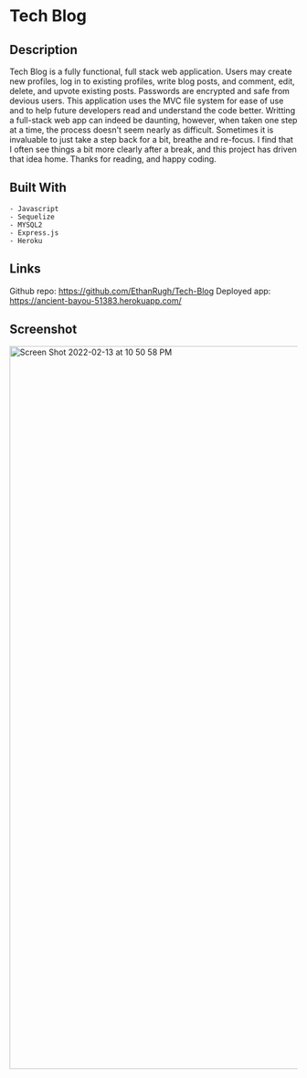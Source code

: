 # Tech Blog

## Description
Tech Blog is a fully functional, full stack web application. Users may create new profiles, log in to existing profiles, write blog posts, and comment, edit, delete, and upvote existing posts. Passwords are encrypted and safe from devious users. This application uses the MVC file system for ease of use and to help future developers read and understand the code better. Writting a full-stack web app can indeed be daunting, however, when taken one step at a time, the process doesn't seem nearly as difficult. Sometimes it is invaluable to just take a step back for a bit, breathe and re-focus. I find that I often see things a bit more clearly after a break, and this project has driven that idea home. Thanks for reading, and happy coding.

## Built With
    - Javascript
    - Sequelize
    - MYSQL2
    - Express.js
    - Heroku

## Links
Github repo: https://github.com/EthanRugh/Tech-Blog
Deployed app: https://ancient-bayou-51383.herokuapp.com/

## Screenshot
<img width="1265" alt="Screen Shot 2022-02-13 at 10 50 58 PM" src="https://user-images.githubusercontent.com/90535512/153802007-01a66a96-6f74-4ee0-9572-e6176cfcb516.png">